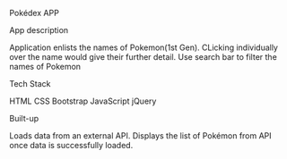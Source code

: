 Pokédex APP

App description

Application enlists the names of Pokemon(1st Gen). CLicking individually over the name would give their further detail. Use search bar to filter the names of Pokemon

Tech Stack
<p>
HTML
CSS
Bootstrap
JavaScript
jQuery

Built-up

Loads data from an external API.
Displays the list of Pokémon from API once data is successfully loaded.
